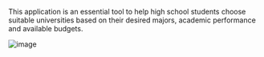 This application is an essential tool to help high school students choose suitable universities based on their desired majors, academic performance and available budgets.

![image](https://github.com/meanthai/University_consulting_app/assets/147926426/4d261a52-32c5-4564-b64a-7d1b12790ed0)

